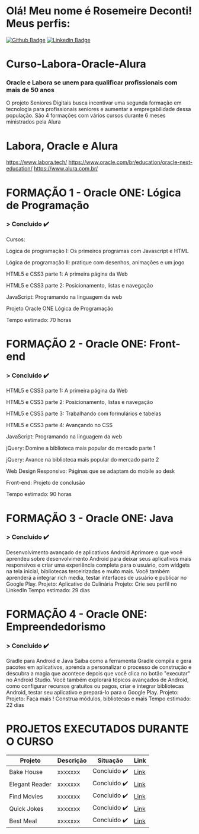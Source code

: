# Olá! Meu nome é Rosemeire Deconti! Meus perfis:

[![Github Badge](https://img.shields.io/badge/-Github-000?style=flat-square&logo=Github&logoColor=white&link=https://github.com/fagnerpsantos)](https://github.com/rdeconti)
[![Linkedin Badge](https://img.shields.io/badge/-LinkedIn-blue?style=flat-square&logo=Linkedin&logoColor=white&link=https://www.linkedin.com/in/rdeconti/)](https://www.linkedin.com/in/rdeconti/)

# Curso-Labora-Oracle-Alura
### Oracle e Labora se unem para qualificar profissionais com mais de 50 anos
O projeto Seniores Digitais busca incentivar uma segunda formação em tecnologia para profissionais seniores e aumentar a empregabilidade dessa população. São 4 formações com vários cursos durante 6 meses ministrados pela Alura

# Labora, Oracle e Alura
https://www.labora.tech/   https://www.oracle.com/br/education/oracle-next-education/   https://www.alura.com.br/

# FORMAÇÃO 1 - Oracle ONE: Lógica de Programação
### > Concluido :heavy_check_mark:
Cursos:
<p>Lógica de programação I: Os primeiros programas com Javascript e HTML</p>
<p>Lógica de programação II: pratique com desenhos, animações e um jogo</p>
<p>HTML5 e CSS3 parte 1: A primeira página da Web</p>
<p>HTML5 e CSS3 parte 2: Posicionamento, listas e navegação</p>
<p>JavaScript: Programando na linguagem da web</p>
<p>Projeto Oracle ONE Lógica de Programação</p>
<p>Tempo estimado: 70 horas</p>

# FORMAÇÃO 2 - Oracle ONE: Front-end
### > Concluido :heavy_check_mark:
<p>HTML5 e CSS3 parte 1: A primeira página da Web</p>
<p>HTML5 e CSS3 parte 2: Posicionamento, listas e navegação</p>
<p>HTML5 e CSS3 parte 3: Trabalhando com formulários e tabelas</p>
<p>HTML5 e CSS3 parte 4: Avançando no CSS</p>
<p>JavaScript: Programando na linguagem da web</p>
<p>jQuery: Domine a biblioteca mais popular do mercado parte 1</p>
<p>jQuery: Avance na biblioteca mais popular do mercado parte 2</p>
<p>Web Design Responsivo: Páginas que se adaptam do mobile ao desk</p>
<p>Front-end: Projeto de conclusão</p>
<p>Tempo estimado: 90 horas</p>

# FORMAÇÃO 3 - Oracle ONE: Java
### > Concluido :heavy_check_mark:
Desenvolvimento avançado de aplicativos Android
Aprimore o que você aprendeu sobre desenvolvimento Android para deixar seus aplicativos mais responsivos e criar uma experiência completa para o usuário, com widgets na tela inicial, bibliotecas terceirizadas e muito mais. Você também aprenderá a integrar rich media, testar interfaces de usuário e publicar no Google Play.
Projeto: Aplicativo de Culinária
Projeto: Crie seu perfil no LinkedIn
Tempo estimado: 29 dias

# FORMAÇÃO 4 - Oracle ONE: Empreendedorismo
### > Concluido :heavy_check_mark:
Gradle para Android e Java
Saiba como a ferramenta Gradle compila e gera pacotes em aplicativos, aprenda a personalizar o processo de construção e descubra a magia que acontece depois que você clica no botão "executar" no Android Studio. Você também explorará tópicos avançados de Android, como configurar recursos gratuitos ou pagos, criar e integrar bibliotecas Android, testar seu aplicativo e prepará-lo para o Google Play.
Projeto: Projeto: Faça mais ! Construa módulos, bibliotecas e mais
Tempo estimado: 22 dias

# PROJETOS EXECUTADOS DURANTE O CURSO

| Projeto | Descrição | Situação | Link |
| --- | --- | --- | --- |
| Bake House| xxxxxxx | Concluido :heavy_check_mark: | <a href="https://github.com/rdeconti/Curso-Udacity-Android-Developer-Nanodegree/tree/main/BakeHouse_WITHOUT_KEY">Link</a> |
| Elegant Reader| xxxxxxx | Concluido :heavy_check_mark: | <a href="https://github.com/rdeconti/Curso-Udacity-Android-Developer-Nanodegree/tree/main/ElegantReader_WITHOUT_KEY">Link</a> |
| Find Movies| xxxxxxx | Concluido :heavy_check_mark: | <a href="https://github.com/rdeconti/Curso-Udacity-Android-Developer-Nanodegree/tree/main/FindMoviesStage2_WITHOUT_KEY">Link</a> |
| Quick Jokes| xxxxxxx | Concluido :heavy_check_mark: | <a href="https://github.com/rdeconti/Curso-Udacity-Android-Developer-Nanodegree/tree/main/QuickJokes_WITHOUT_KEY">Link</a> |
| Best Meal| xxxxxxx | Concluido :heavy_check_mark: | <a href="https://github.com/rdeconti/Curso-Udacity-Android-Developer-Nanodegree/tree/main/Capstone%20-%20BestMeal">Link</a> |
